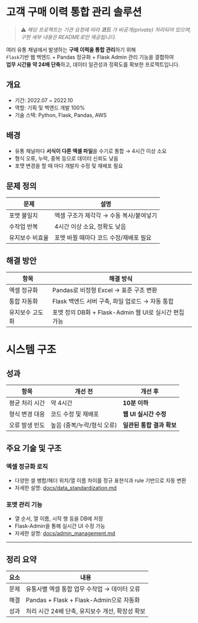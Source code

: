 # 고객 구매 이력 통합 관리 솔루션

> ⚠️ *해당 프로젝트는 기관 요청에 따라 **코드** 가 비공개(private) 처리되어 있으며, 구현 세부 내용은 README로만 제공됩니다.*

여러 유통 채널에서 발생하는 **구매 이력을 통합 관리**하기 위해  
`Flask`기반 웹 백엔드 + Pandas 정규화 + Flask Admin 관리 기능을 결합하여  
**업무 시간을 약 24배 단축**하고, 데이터 일관성과 정확도를 확보한 프로젝트입니다.

## 개요

- 기간: 2022.07 ~ 2022.10
- 역할: 기획 및 백엔드 개발 100%
- 기술 스택: Python, Flask, Pandas, AWS

## 배경

- 유통 채널마다 **서식이 다른 엑셀 파일**을 수기로 통합 → 4시간 이상 소요
- 형식 오류, 누락, 중복 등으로 데이터 신뢰도 낮음
- 포맷 변경을 할 때 마다 개발자 수정 및 재배포 필요

## 문제 정의

| 문제 | 설명 |
|------|------|
| 포맷 불일치 | 엑셀 구조가 제각각 → 수동 복사/붙여넣기 |
| 수작업 반복 | 4시간 이상 소요, 정확도 낮음 |
| 유지보수 비효율 | 포맷 바뀔 때마다 코드 수정/재배포 필요 |

## 해결 방안

| 항목 | 해결 방식 |
|------|-----------|
| 엑셀 정규화 | Pandas로 비정형 Excel → 표준 구조 변환 |
| 통합 자동화 | Flask 백엔드 서버 구축, 파일 업로드 → 자동 통합 |
| 유지보수 고도화 | 포맷 정의 DB화 + Flask-Admin 웹 UI로 실시간 편집 가능 |

# 시스템 구조

## 성과

| 항목 | 개선 전 | 개선 후 |
|------|---------|----------|
| 평균 처리 시간 | 약 4시간 | **10분 이하** |
| 형식 변경 대응 | 코드 수정 및 재배포 | **웹 UI 실시간 수정** |
| 오류 발생 빈도 | 높음 (중복/누락/형식 오류) | **일관된 통합 결과 확보** |

## 주요 기술 및 구조

### 엑셀 정규화 로직

- 다양한 셀 병합/헤더 위치/열 이름 차이를 정규 표현식과 rule 기반으로 자동 변환  
- 자세한 설명: [docs/data_standardization.md](docs/data_standardization.md)

### 포맷 관리 기능

- 열 순서, 열 이름, 시작 행 등을 DB에 저장
- Flask-Admin을 통해 실시간 UI 수정 가능  
- 자세한 설명: [docs/admin_management.md](docs/admin_management.md)


---

## 정리 요약

| 요소 | 내용 |
|------|------|
| 문제 | 유통사별 엑셀 통합 업무 수작업 → 데이터 오류 |
| 해결 | Pandas + Flask + Flask-Admin으로 자동화 |
| 성과 | 처리 시간 24배 단축, 유지보수 개선, 확장성 확보 |

